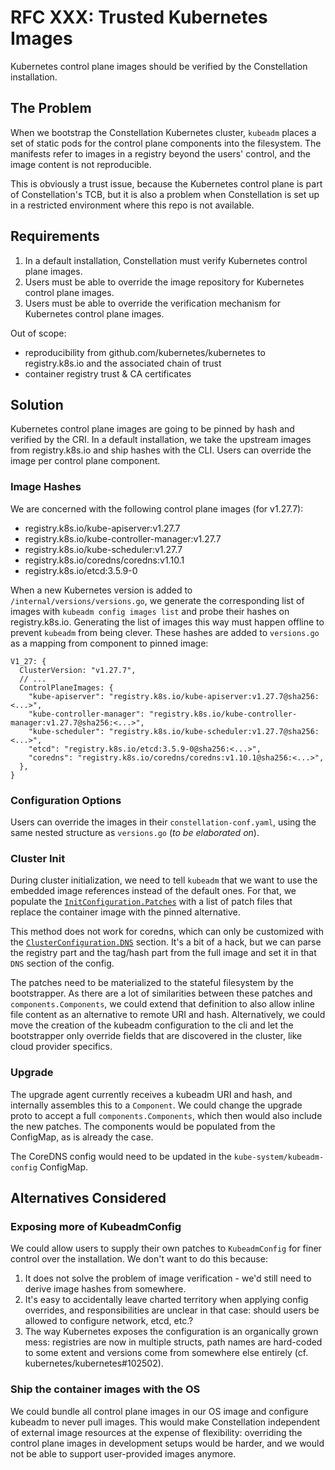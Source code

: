 # RFC XXX: Trusted Kubernetes Images

Kubernetes control plane images should be verified by the Constellation installation.

## The Problem

When we bootstrap the Constellation Kubernetes cluster, `kubeadm` places a set
of static pods for the control plane components into the filesystem. The
manifests refer to images in a registry beyond the users' control, and the
image content is not reproducible.

This is obviously a trust issue, because the Kubernetes control plane is
part of Constellation's TCB, but it is also a problem when Constellation is set
up in a restricted environment where this repo is not available.

## Requirements

1. In a default installation, Constellation must verify Kubernetes control plane images.
2. Users must be able to override the image repository for Kubernetes control plane images.
3. Users must be able to override the verification mechanism for Kubernetes control plane images.

Out of scope:

- reproducibility from github.com/kubernetes/kubernetes to registry.k8s.io and
  the associated chain of trust
- container registry trust & CA certificates

## Solution

Kubernetes control plane images are going to be pinned by hash and verified by
the CRI. In a default installation, we take the upstream images from
registry.k8s.io and ship hashes with the CLI. Users can override the image
per control plane component.

### Image Hashes

We are concerned with the following control plane images (for v1.27.7):

- registry.k8s.io/kube-apiserver:v1.27.7
- registry.k8s.io/kube-controller-manager:v1.27.7
- registry.k8s.io/kube-scheduler:v1.27.7
- registry.k8s.io/coredns/coredns:v1.10.1
- registry.k8s.io/etcd:3.5.9-0

When a new Kubernetes version is added to `/internal/versions/versions.go`, we
generate the corresponding list of images with `kubeadm config images list` and
probe their hashes on registry.k8s.io. Generating the list of images this way
must happen offline to prevent `kubeadm` from being clever. These hashes are
added to `versions.go` as a mapping from component to pinned image:

```golang
V1_27: {
  ClusterVersion: "v1.27.7",
  // ...
  ControlPlaneImages: {
    "kube-apiserver": "registry.k8s.io/kube-apiserver:v1.27.7@sha256:<...>", 
    "kube-controller-manager": "registry.k8s.io/kube-controller-manager:v1.27.7@sha256:<...>", 
    "kube-scheduler": "registry.k8s.io/kube-scheduler:v1.27.7@sha256:<...>", 
    "etcd": "registry.k8s.io/etcd:3.5.9-0@sha256:<...>",
    "coredns": "registry.k8s.io/coredns/coredns:v1.10.1@sha256:<...>",
  },
}
```

### Configuration Options

Users can override the images in their `constellation-conf.yaml`, using the
same nested structure as `versions.go` (*to be elaborated on*).

### Cluster Init

During cluster initialization, we need to tell `kubeadm` that we want to use
the embedded image references instead of the default ones. For that, we
populate the
[`InitConfiguration.Patches`](https://pkg.go.dev/k8s.io/kubernetes@v1.27.7/cmd/kubeadm/app/apis/kubeadm/v1beta3#InitConfiguration)
with a list of patch files that replace the container image with the pinned
alternative.

This method does not work for coredns, which can only be customized with the
[`ClusterConfiguration.DNS`](https://pkg.go.dev/k8s.io/kubernetes@v1.27.7/cmd/kubeadm/app/apis/kubeadm/v1beta3#ClusterConfiguration)
section. It's a bit of a hack, but we can parse the registry part and the
tag/hash part from the full image and set it in that `DNS` section of the
config.

The patches need to be materialized to the stateful filesystem by the
bootstrapper. As there are a lot of similarities between these patches and
`components.Components`, we could extend that definition to also allow inline
file content as an alternative to remote URI and hash. Alternatively, we could
move the creation of the kubeadm configuration to the cli and let the
bootstrapper only override fields that are discovered in the cluster, like
cloud provider specifics.

### Upgrade

The upgrade agent currently receives a kubeadm URI and hash, and internally
assembles this to a `Component`. We could change the upgrade proto to accept
a full `components.Components`, which then would also include the new patches.
The components would be populated from the ConfigMap, as is already the case.

The CoreDNS config would need to be updated in the `kube-system/kubeadm-config`
ConfigMap.

## Alternatives Considered

### Exposing more of KubeadmConfig

We could allow users to supply their own patches to `KubeadmConfig` for finer
control over the installation. We don't want to do this because:

1. It does not solve the problem of image verification - we'd still need to
   derive image hashes from somewhere.
2. It's easy to accidentally leave charted territory when applying config
   overrides, and responsibilities are unclear in that case: should users be
   allowed to configure network, etcd, etc.?
3. The way Kubernetes exposes the configuration is an organically grown mess:
   registries are now in multiple structs, path names are hard-coded to some
   extent and versions come from somewhere else entirely (cf.
   kubernetes/kubernetes#102502).

### Ship the container images with the OS

We could bundle all control plane images in our OS image and configure kubeadm
to never pull images. This would make Constellation independent of external
image resources at the expense of flexibility: overriding the control plane
images in development setups would be harder, and we would not be able to
support user-provided images anymore.
